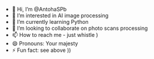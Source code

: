 - 👋 Hi, I’m @AntohaSPb
- 👀 I’m interested in AI image processing
- 🌱 I’m currently learning Python
- 💞️ I’m looking to collaborate on photo scans processing
- 📫 How to reach me - just whistle )
- 😄 Pronouns: Your majesty
- ⚡ Fun fact: see above ))

<!---
AntohaSPb/AntohaSPb is a ✨ special ✨ repository because its `README.md` (this file) appears on your GitHub profile.
You can click the Preview link to take a look at your changes.
--->

